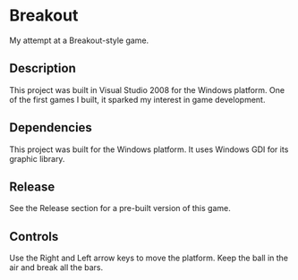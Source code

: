 # Breakout
My attempt at a Breakout-style game.

## Description
This project was built in Visual Studio 2008 for the Windows platform. One of the first games I built, it sparked my interest in game development.

## Dependencies
This project was built for the Windows platform. It uses Windows GDI for its graphic library.

## Release
See the Release section for a pre-built version of this game.

## Controls
Use the Right and Left arrow keys to move the platform. Keep the ball in the air and break all the bars.
